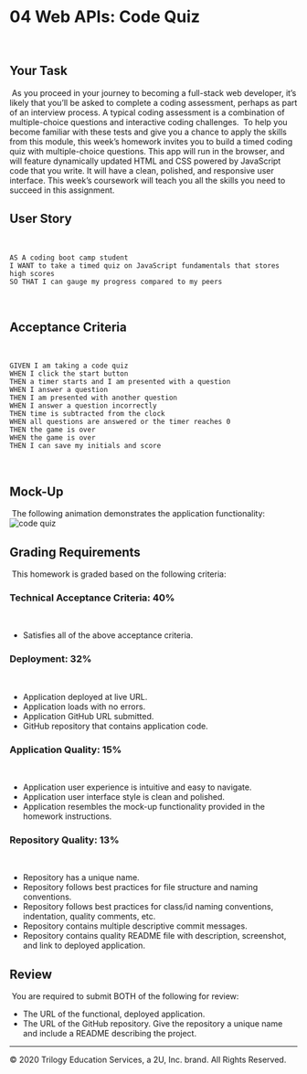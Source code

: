 # 04 Web APIs: Code Quiz
​
## Your Task
​
As you proceed in your journey to becoming a full-stack web developer, it’s likely that you’ll be asked to complete a coding assessment, perhaps as part of an interview process. A typical coding assessment is a combination of multiple-choice questions and interactive coding challenges. 
​
To help you become familiar with these tests and give you a chance to apply the skills from this module, this week’s homework invites you to build a timed coding quiz with multiple-choice questions. This app will run in the browser, and will feature dynamically updated HTML and CSS powered by JavaScript code that you write. It will have a clean, polished, and responsive user interface. This week’s coursework will teach you all the skills you need to succeed in this assignment.
​
​
## User Story
​
```
AS A coding boot camp student
I WANT to take a timed quiz on JavaScript fundamentals that stores high scores
SO THAT I can gauge my progress compared to my peers
```
​
​
## Acceptance Criteria
​
```
GIVEN I am taking a code quiz
WHEN I click the start button
THEN a timer starts and I am presented with a question
WHEN I answer a question
THEN I am presented with another question
WHEN I answer a question incorrectly
THEN time is subtracted from the clock
WHEN all questions are answered or the timer reaches 0
THEN the game is over
WHEN the game is over
THEN I can save my initials and score
```
​
​
## Mock-Up
​
The following animation demonstrates the application functionality:
​
![code quiz](./Assets/04-web-apis-homework-demo.gif)
​
​
## Grading Requirements
​
This homework is graded based on the following criteria: 
​
### Technical Acceptance Criteria: 40%
​
* Satisfies all of the above acceptance criteria.
​
### Deployment: 32%
​
* Application deployed at live URL.
​
* Application loads with no errors.
​
* Application GitHub URL submitted.
​
* GitHub repository that contains application code.
​
### Application Quality: 15%
​
* Application user experience is intuitive and easy to navigate.
​
* Application user interface style is clean and polished.
​
* Application resembles the mock-up functionality provided in the homework instructions.
​
### Repository Quality: 13%
​
* Repository has a unique name.
​
* Repository follows best practices for file structure and naming conventions.
​
* Repository follows best practices for class/id naming conventions, indentation, quality comments, etc.
​
* Repository contains multiple descriptive commit messages.
​
* Repository contains quality README file with description, screenshot, and link to deployed application.
​
​
## Review
​
You are required to submit BOTH of the following for review:
​
* The URL of the functional, deployed application.
​
* The URL of the GitHub repository. Give the repository a unique name and include a README describing the project.
​
- - -
© 2020 Trilogy Education Services, a 2U, Inc. brand. All Rights Reserved.